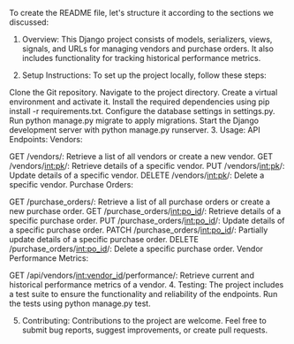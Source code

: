 


To create the README file, let's structure it according to the sections we discussed:

1. Overview:
This Django project consists of models, serializers, views, signals, and URLs for managing vendors and purchase orders. It also includes functionality for tracking historical performance metrics.

2. Setup Instructions:
To set up the project locally, follow these steps:

Clone the Git repository.
Navigate to the project directory.
Create a virtual environment and activate it.
Install the required dependencies using pip install -r requirements.txt.
Configure the database settings in settings.py.
Run python manage.py migrate to apply migrations.
Start the Django development server with python manage.py runserver.
3. Usage:
API Endpoints:
Vendors:

GET /vendors/: Retrieve a list of all vendors or create a new vendor.
GET /vendors/<int:pk>/: Retrieve details of a specific vendor.
PUT /vendors/<int:pk>/: Update details of a specific vendor.
DELETE /vendors/<int:pk>/: Delete a specific vendor.
Purchase Orders:

GET /purchase_orders/: Retrieve a list of all purchase orders or create a new purchase order.
GET /purchase_orders/<int:po_id>/: Retrieve details of a specific purchase order.
PUT /purchase_orders/<int:po_id>/: Update details of a specific purchase order.
PATCH /purchase_orders/<int:po_id>/: Partially update details of a specific purchase order.
DELETE /purchase_orders/<int:po_id>/: Delete a specific purchase order.
Vendor Performance Metrics:

GET /api/vendors/<int:vendor_id>/performance/: Retrieve current and historical performance metrics of a vendor.
4. Testing:
The project includes a test suite to ensure the functionality and reliability of the endpoints. Run the tests using python manage.py test.

5. Contributing:
Contributions to the project are welcome. Feel free to submit bug reports, suggest improvements, or create pull requests.
